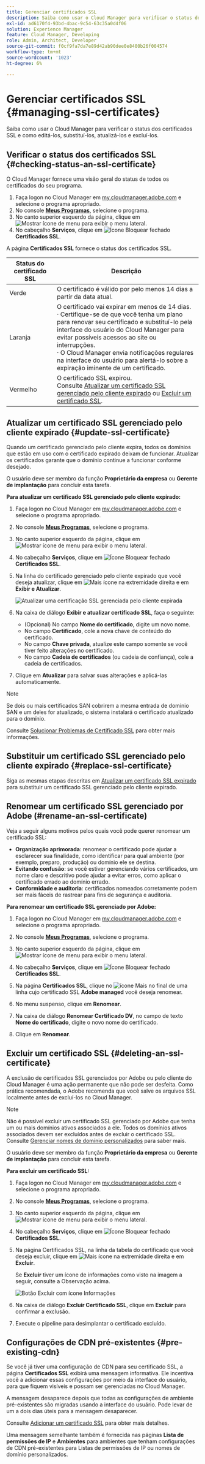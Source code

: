 ```yaml
---
title: Gerenciar certificados SSL
description: Saiba como usar o Cloud Manager para verificar o status dos certificados SSL e como editá-los, substituí-los, atualizá-los e excluí-los.
exl-id: ad6170f4-93bd-4bac-9c54-63c35a0d4f06
solution: Experience Manager
feature: Cloud Manager, Developing
role: Admin, Architect, Developer
source-git-commit: f0cf9fa7da7e89d42ab90dee0e8400b26f004574
workflow-type: tm+mt
source-wordcount: '1023'
ht-degree: 6%

---
```



# Gerenciar certificados SSL {#managing-ssl-certificates}

Saiba como usar o Cloud Manager para verificar o status dos certificados SSL e como editá-los, substituí-los, atualizá-los e excluí-los.

## Verificar o status dos certificados SSL {#checking-status-an-ssl-certificate}

O Cloud Manager fornece uma visão geral do status de todos os certificados do seu programa.

1. Faça logon no Cloud Manager em [my.cloudmanager.adobe.com](https://my.cloudmanager.adobe.com/) e selecione o programa apropriado.
1. No console **[Meus Programas](/help/implementing/cloud-manager/navigation.md#my-programs)**, selecione o programa.
1. No canto superior esquerdo da página, clique em ![Mostrar ícone de menu](https://spectrum.adobe.com/static/icons/workflow_18/Smock_ShowMenu_18_N.svg) para exibir o menu lateral.
1. No cabeçalho **Serviços**, clique em ![Ícone Bloquear fechado](https://spectrum.adobe.com/static/icons/workflow_18/Smock_LockClosed_18_N.svg) **Certificados SSL**.

A página **Certificados SSL** fornece o status dos certificados SSL.

| Status do certificado SSL | Descrição |
| --- | --- |
| Verde | O certificado é válido por pelo menos 14 dias a partir da data atual. |
| Laranja | O certificado vai expirar em menos de 14 dias.<br>· Certifique-se de que você tenha um plano para renovar seu certificado e substituí-lo pela interface do usuário do Cloud Manager para evitar possíveis acessos ao site ou interrupções.<br>· O Cloud Manager envia notificações regulares na interface do usuário para alertá-lo sobre a expiração iminente de um certificado. |
| Vermelho | O certificado SSL expirou.<br>Consulte [Atualizar um certificado SSL gerenciado pelo cliente expirado](#update-ssl-certificate) ou [Excluir um certificado SSL](#deleting-an-ssl-certificate). |

## Atualizar um certificado SSL gerenciado pelo cliente expirado {#update-ssl-certificate}

Quando um certificado gerenciado pelo cliente expira, todos os domínios que estão em uso com o certificado expirado deixam de funcionar. Atualizar os certificados garante que o domínio continue a funcionar conforme desejado.

O usuário deve ser membro da função **Proprietário da empresa** ou **Gerente de implantação** para concluir esta tarefa.

**Para atualizar um certificado SSL gerenciado pelo cliente expirado:**

1. Faça logon no Cloud Manager em [my.cloudmanager.adobe.com](https://my.cloudmanager.adobe.com/) e selecione o programa apropriado.
1. No console **[Meus Programas](/help/implementing/cloud-manager/navigation.md#my-programs)**, selecione o programa.
1. No canto superior esquerdo da página, clique em ![Mostrar ícone de menu](https://spectrum.adobe.com/static/icons/workflow_18/Smock_ShowMenu_18_N.svg) para exibir o menu lateral.
1. No cabeçalho **Serviços**, clique em ![Ícone Bloquear fechado](https://spectrum.adobe.com/static/icons/workflow_18/Smock_LockClosed_18_N.svg) **Certificados SSL**.
1. Na linha do certificado gerenciado pelo cliente expirado que você deseja atualizar, clique em ![Mais ícone](https://spectrum.adobe.com/static/icons/workflow_18/Smock_More_18_N.svg) na extremidade direita e em **Exibir e Atualizar**.

   ![Atualizar uma certificação SSL gerenciada pelo cliente expirada](/help/implementing/cloud-manager/assets/ssl/ssl-cert-update.png)

1. Na caixa de diálogo **Exibir e atualizar certificado SSL**, faça o seguinte:

   * (Opcional) No campo **Nome do certificado**, digite um novo nome.
   * No campo **Certificado**, cole a nova chave de conteúdo do certificado.
   * No campo **Chave privada**, atualize este campo somente se você tiver feito alterações no certificado.
   * No campo **Cadeia de certificados** (ou cadeia de confiança), cole a cadeia de certificados.

1. Clique em **Atualizar** para salvar suas alterações e aplicá-las automaticamente.


>[!NOTE]
>
>Se dois ou mais certificados SAN cobrirem a mesma entrada de domínio SAN e um deles for atualizado, o sistema instalará o certificado atualizado para o domínio.
>
>Consulte [Solucionar Problemas de Certificado SSL](/help/implementing/cloud-manager/managing-ssl-certifications/troubleshoot-ssl-cert.md#wrong-san-cert) para obter mais informações.

## Substituir um certificado SSL gerenciado pelo cliente expirado {#replace-ssl-certificate}

Siga as mesmas etapas descritas em [Atualizar um certificado SSL expirado](#update-ssl-certificate) para substituir um certificado SSL gerenciado pelo cliente expirado.

## Renomear um certificado SSL gerenciado por Adobe (#rename-an-ssl-certificate)

Veja a seguir alguns motivos pelos quais você pode querer renomear um certificado SSL:

* **Organização aprimorada**: renomear o certificado pode ajudar a esclarecer sua finalidade, como identificar para qual ambiente (por exemplo, preparo, produção) ou domínio ele se destina.
* **Evitando confusão**: se você estiver gerenciando vários certificados, um nome claro e descritivo pode ajudar a evitar erros, como aplicar o certificado errado ao domínio errado.
* **Conformidade e auditoria**: certificados nomeados corretamente podem ser mais fáceis de rastrear para fins de segurança e auditoria.

**Para renomear um certificado SSL gerenciado por Adobe:**

1. Faça logon no Cloud Manager em [my.cloudmanager.adobe.com](https://my.cloudmanager.adobe.com/) e selecione o programa apropriado.

1. No console **[Meus Programas](/help/implementing/cloud-manager/navigation.md#my-programs)**, selecione o programa.

1. No canto superior esquerdo da página, clique em ![Mostrar ícone de menu](https://spectrum.adobe.com/static/icons/workflow_18/Smock_ShowMenu_18_N.svg) para exibir o menu lateral.

1. No cabeçalho **Serviços**, clique em ![Ícone Bloquear fechado](https://spectrum.adobe.com/static/icons/workflow_18/Smock_LockClosed_18_N.svg) **Certificados SSL**.

1. Na página **Certificados SSL**, clique no ![ícone Mais](https://spectrum.adobe.com/static/icons/workflow_18/Smock_More_18_N.svg) no final de uma linha cujo certificado SSL **Adobe managed** você deseja renomear.

1. No menu suspenso, clique em **Renomear**.

1. Na caixa de diálogo **Renomear Certificado DV**, no campo de texto **Nome do certificado**, digite o novo nome do certificado.

1. Clique em **Renomear**.


## Excluir um certificado SSL {#deleting-an-ssl-certificate}

A exclusão de certificados SSL gerenciados por Adobe ou pelo cliente do Cloud Manager é uma ação permanente que não pode ser desfeita. Como prática recomendada, o Adobe recomenda que você salve os arquivos SSL localmente antes de excluí-los no Cloud Manager.

>[!NOTE]
>
>Não é possível excluir um certificado SSL gerenciado por Adobe que tenha um ou mais domínios ativos associados a ele. Todos os domínios ativos associados devem ser excluídos antes de excluir o certificado SSL. Consulte [Gerenciar nomes de domínio personalizados](/help/implementing/cloud-manager/custom-domain-names/managing-custom-domain-names.md) para saber mais.

O usuário deve ser membro da função **Proprietário da empresa** ou **Gerente de implantação** para concluir esta tarefa.

**Para excluir um certificado SSL:**

1. Faça logon no Cloud Manager em [my.cloudmanager.adobe.com](https://my.cloudmanager.adobe.com/) e selecione o programa apropriado.

1. No console **[Meus Programas](/help/implementing/cloud-manager/navigation.md#my-programs)**, selecione o programa.

1. No canto superior esquerdo da página, clique em ![Mostrar ícone de menu](https://spectrum.adobe.com/static/icons/workflow_18/Smock_ShowMenu_18_N.svg) para exibir o menu lateral.

1. No cabeçalho **Serviços**, clique em ![Ícone Bloquear fechado](https://spectrum.adobe.com/static/icons/workflow_18/Smock_LockClosed_18_N.svg) **Certificados SSL**.

1. Na página Certificados SSL, na linha da tabela do certificado que você deseja excluir, clique em ![Mais ícone](https://spectrum.adobe.com/static/icons/workflow_18/Smock_More_18_N.svg) na extremidade direita e em **Excluir**.

   Se **Excluir** tiver um ícone de informações como visto na imagem a seguir, consulte a Observação acima.

   ![Botão Excluir com ícone Informações](/help/implementing/cloud-manager/assets/ssl/ssl-cert-delete-infoicon.png)

1. Na caixa de diálogo **Excluir Certificado SSL**, clique em **Excluir** para confirmar a exclusão.

1. Execute o pipeline para desimplantar o certificado excluído.


## Configurações de CDN pré-existentes {#pre-existing-cdn}

Se você já tiver uma configuração de CDN para seu certificado SSL, a página **Certificados SSL** exibirá uma mensagem informativa. Ele incentiva você a adicionar essas configurações por meio da interface do usuário, para que fiquem visíveis e possam ser gerenciadas no Cloud Manager.

A mensagem desaparece depois que todas as configurações de ambiente pré-existentes são migradas usando a interface do usuário. Pode levar de um a dois dias úteis para a mensagem desaparecer.

Consulte [Adicionar um certificado SSL](/help/implementing/cloud-manager/managing-ssl-certifications/add-ssl-certificate.md) para obter mais detalhes.

Uma mensagem semelhante também é fornecida nas páginas **Lista de permissões de IP** e **Ambientes** para ambientes que tenham configurações de CDN pré-existentes para Listas de permissões de IP ou nomes de domínio personalizados.

